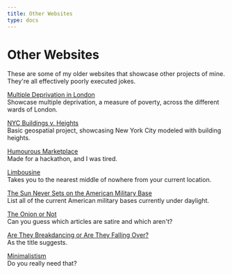 ```yaml
---
title: Other Websites
type: docs
---
```


# **Other Websites**

These are some of my older websites that showcase other projects of mine. They're all effectively
poorly executed jokes.  

[Multiple Deprivation in London](https://arshsiddiqui.github.io/CityModeling/Cities/London/multiple%20deprivation/MultipleDeprivationLondon.html)  
Showcase multiple deprivation, a measure of poverty, across the different wards of London.

[NYC Buildings v. Heights](https://arshsiddiqui.github.io/CityModeling/Cities/New%20York/CityModel/NewYorkModel.html)  
Basic geospatial project, showcasing New York City modeled with building heights.

[Humourous Marketplace](https://arshsiddiqui.github.io/HumourousMarketplace/)  
Made for a hackathon, and I was tired.

[Limbousine](https://arshsiddiqui.github.io/limbousine/)   
Takes you to the nearest middle of nowhere from your current location.

[The Sun Never Sets on the American Military Base](https://arshsiddiqui.github.io/TheSunNeverSetsOnTheAmericanMilitaryBase/)  
List all of the current American military bases currently under daylight.

[The Onion or Not](https://arshsiddiqui.github.io/TheOnionOrNot/)  
Can you guess which articles are satire and which aren't?

[Are They Breakdancing or Are They Falling Over?](https://arshsiddiqui.github.io/BreakdancingOrFallingOver/)  
As the title suggests.

[Minimalistism](https://arshsiddiqui.github.io/Minimalistism/)  
Do you really need that?

